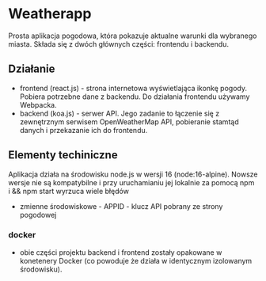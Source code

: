 # Weatherapp
Prosta aplikacja pogodowa, która pokazuje aktualne warunki dla wybranego miasta. Składa się z dwóch głównych części: frontendu i backendu.

## Działanie
- frontend (react.js) - strona internetowa wyświetlająca ikonkę pogody. Pobiera potrzebne dane z backendu. Do działania frontendu używamy Webpacka.
- backend (koa.js) - serwer API. Jego zadanie to łączenie się z zewnętrznym serwisem OpenWeatherMap API, pobieranie stamtąd danych i przekazanie ich do frontendu.

## Elementy techiniczne
Aplikacja działa na środowisku node.js w wersji 16 (node:16-alpine). Nowsze wersje nie są kompatybilne i przy uruchamianiu jej lokalnie za pomocą npm i && npm start wyrzuca wiele błędów
- zmienne środowiskowe - APPID - klucz API pobrany ze strony pogodowej

### docker 
- obie części projektu backend i frontend zostały opakowane w konetenery Docker (co powoduje że działa w identycznym izolowanym środowisku).
